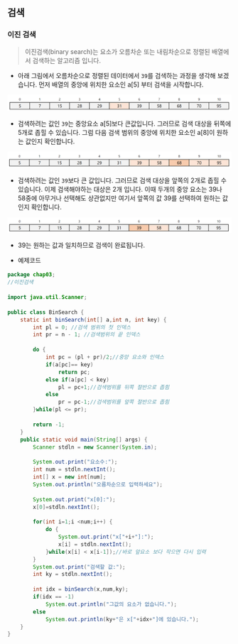 ## 검색

### 이진 검색

>  이진검색(binary search)는 요소가 오름차순 또는 내림차순으로 정렬된 배열에서 검색하는 알고리즘 입니다.

- 아래 그림에서 오름차순으로 정렬된 데이터에서 `39`를 검색하는 과정을 생각해 보겠습니다. 먼저 배열의 중앙에 위치한 요소인 a[5] 부터 검색을 시작합니다.

![image-20191213133120283](md_img/image-20191213133120283.png)

- 검색하려는 값인 `39`는 중앙요소 a[5]보다 큰값입니다. 그러므로 검색 대상을 뒤쪽에 5개로 좁힐 수 있습니다. 그럼 다음 검색 범위의 중앙에 위치한 요소인 a[8]이 원하는 값인지 확인합니다.

![image-20191213133507343](md_img/image-20191213133507343.png)

- 검색하려는 값인 `39`보다 큰 값입니다. 그러므로 검색 대상을 앞쪽의 2개로 좁힐 수 있습니다. 이제 검색해야하는 대상은 2개 입니다. 이때 두개의 중앙 요소는 39나 58중에 아무거나 선택해도 상관없지만 여기서 앞쪽의 값 39를 선택하여 원하는 값인지 확인합니다.

![image-20191213135316740](md_img/image-20191213135316740.png)

- 39는 원하는 값과 일치하므로 검색이 완료됩니다.

- 예제코드
```java
package chap03;
//이진검색

import java.util.Scanner;

public class BinSearch {
	static int binSearch(int[] a,int n, int key) {
		int pl = 0; //검색 범위의 첫 인덱스
		int pr = n - 1; //검색범위의 끝 인덱스
		
		do {
			int pc = (pl + pr)/2;//중앙 요소와 인덱스
			if(a[pc]== key)
				return pc;
			else if(a[pc] < key)
				pl = pc+1;//검색범위를 뒤쪽 절반으로 좁힘
			else
				pr = pc-1;//검색범위를 앞쪽 절반으로 좁힘
		}while(pl <= pr);
		
		return -1;
	}
	public static void main(String[] args) {
		Scanner stdln = new Scanner(System.in);
		
		System.out.print("요소수:");
		int num = stdln.nextInt();
		int[] x = new int[num];
		System.out.println("오름차순으로 입력하세요");
		
		System.out.print("x[0]:");
		x[0]=stdln.nextInt();
		
		for(int i=1;i <num;i++) {
			do {
				System.out.print("x["+i+"]:");
				x[i] = stdln.nextInt();
			}while(x[i] < x[i-1]);//바로 앞요소 보다 작으면 다시 입력
		}
		System.out.print("검색할 값:");
		int ky = stdln.nextInt();
		
		int idx = binSearch(x,num,ky);
		if(idx == -1)
			System.out.println("그값의 요소가 없습니다.");
		else
			System.out.println(ky+"은 x["+idx+"]에 있습니다.");
	}
}

```

